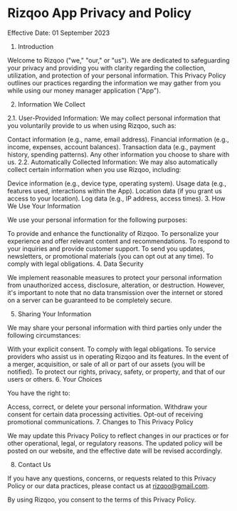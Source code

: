 # Rizqoo App Privacy and Policy

Effective Date: 01 September 2023

1. Introduction

Welcome to Rizqoo ("we," "our," or "us"). We are dedicated to safeguarding your privacy and providing you with clarity regarding the collection, utilization, and protection of your personal information. This Privacy Policy outlines our practices regarding the information we may gather from you while using our money manager application ("App").

2. Information We Collect

2.1. User-Provided Information: We may collect personal information that you voluntarily provide to us when using Rizqoo, such as:

Contact information (e.g., name, email address).
Financial information (e.g., income, expenses, account balances).
Transaction data (e.g., payment history, spending patterns).
Any other information you choose to share with us.
2.2. Automatically Collected Information: We may also automatically collect certain information when you use Rizqoo, including:

Device information (e.g., device type, operating system).
Usage data (e.g., features used, interactions within the App).
Location data (if you grant us access to your location).
Log data (e.g., IP address, access times).
3. How We Use Your Information

We use your personal information for the following purposes:

To provide and enhance the functionality of Rizqoo.
To personalize your experience and offer relevant content and recommendations.
To respond to your inquiries and provide customer support.
To send you updates, newsletters, or promotional materials (you can opt out at any time).
To comply with legal obligations.
4. Data Security

We implement reasonable measures to protect your personal information from unauthorized access, disclosure, alteration, or destruction. However, it's important to note that no data transmission over the internet or stored on a server can be guaranteed to be completely secure.

5. Sharing Your Information

We may share your personal information with third parties only under the following circumstances:

With your explicit consent.
To comply with legal obligations.
To service providers who assist us in operating Rizqoo and its features.
In the event of a merger, acquisition, or sale of all or part of our assets (you will be notified).
To protect our rights, privacy, safety, or property, and that of our users or others.
6. Your Choices

You have the right to:

Access, correct, or delete your personal information.
Withdraw your consent for certain data processing activities.
Opt-out of receiving promotional communications.
7. Changes to This Privacy Policy

We may update this Privacy Policy to reflect changes in our practices or for other operational, legal, or regulatory reasons. The updated policy will be posted on our website, and the effective date will be revised accordingly.

8. Contact Us

If you have any questions, concerns, or requests related to this Privacy Policy or our data practices, please contact us at rizqoo@gmail.com.

By using Rizqoo, you consent to the terms of this Privacy Policy.
